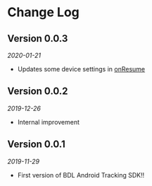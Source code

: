 Change Log
==========

## Version 0.0.3
_2020-01-21_

*   Updates some device settings in [onResume](https://developer.android.com/reference/android/app/Activity.html#onResume())


## Version 0.0.2
_2019-12-26_

*   Internal improvement


## Version 0.0.1
_2019-11-29_

*   First version of BDL Android Tracking SDK!!
